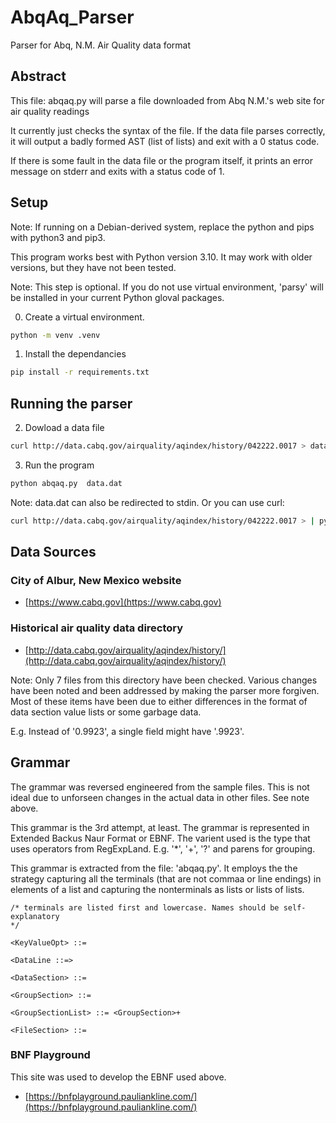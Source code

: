 # AbqAq_Parser
Parser for Abq, N.M. Air Quality data format


## Abstract

This file: abqaq.py will parse a file downloaded from Abq N.M.'s web site for air quality readings

It currently just checks the syntax of the file.
If the data file parses correctly, it will output a badly formed AST (list of
lists) and exit with a 0 status code.


If there is some fault in the data file or the program itself, it prints an error message
on stderr and exits with a status code of 1.

## Setup

Note: If running on a Debian-derived system, replace the python and pips with python3 and pip3.

This program works best with Python version 3.10. It may work with older versions, but they have not been tested.

Note: This step is optional. If you do not use virtual environment, 'parsy'
will be installed in your current Python gloval packages.

0. Create a virtual environment.

```bash
python -m venv .venv
```


1.  Install the dependancies

```bash
pip install -r requirements.txt
```


## Running the parser

2. Dowload a data file

```bash
curl http://data.cabq.gov/airquality/aqindex/history/042222.0017 > data.dat
```


3. Run the program

```bash
python abqaq.py  data.dat
```

Note: data.dat can also be redirected to stdin. Or you can use curl:

```bash
curl http://data.cabq.gov/airquality/aqindex/history/042222.0017 > | python abqaq.py
```


## Data Sources

### City of Albur, New Mexico website

- [https://www.cabq.gov](https://www.cabq.gov)

### Historical air quality data directory

- [http://data.cabq.gov/airquality/aqindex/history/](http://data.cabq.gov/airquality/aqindex/history/)


Note: Only 7 files from this directory have been checked.
Various changes have been noted and been addressed by making the parser more forgiven.
Most of these items have been due to either differences in the format of data section
value lists or some garbage data.

E.g. 
Instead of '0.9923', a single field might have '.9923'.


## Grammar

The grammar was reversed engineered from the sample files.  This is not ideal due
to unforseen changes in the actual data in other files. See note above.

This grammar is the 3rd attempt, at least. The grammar is represented in Extended
Backus Naur Format or EBNF. The varient used is the type that uses operators from
RegExpLand. E.g. '*', '+', '?' and parens for grouping.

This grammar is extracted from the file: 'abqaq.py'. It employs the the strategy
capturing all the terminals (that are not commaa or line endings) in elements
of a list and capturing the nonterminals as lists or lists of lists.


```EBNF
/* terminals are listed first and lowercase. Names should be self-explanatory
*/

<KeyValueOpt> ::= 

<DataLine ::=> 

<DataSection> ::= 

<GroupSection> ::= 

<GroupSectionList> ::= <GroupSection>+

<FileSection> ::= 
```


### BNF Playground

This site was used to develop the EBNF used above.

- [https://bnfplayground.pauliankline.com/](https://bnfplayground.pauliankline.com/)



